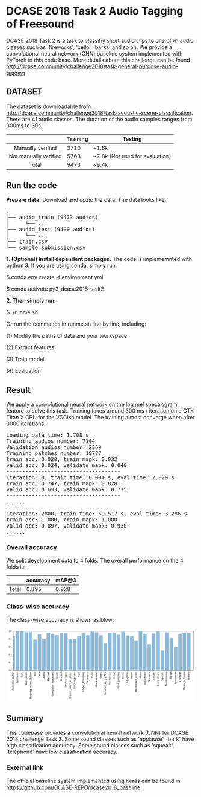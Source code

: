 # DCASE 2018 Task 2 Audio Tagging of Freesound

DCASE 2018 Task 2 is a task to classifiy short audio clips to one of 41 audio classes such as 'fireworks', 'cello', 'barks' and so on. We provide a convolutional neural network (CNN) baseline system implemented with PyTorch in this code base. More details about this challenge can be found http://dcase.community/challenge2018/task-general-purpose-audio-tagging

## DATASET

The dataset is downloadable from http://dcase.community/challenge2018/task-acoustic-scene-classification. There are 41 audio classes. The duration of the audio samples ranges from 300ms to 30s. 


|                       | Training | Testing                         |
|:---------------------:|----------|---------------------------------|
|   Manually verified   | 3710     | ~1.6k                           |
| Not manually verified | 5763     | ~7.8k (Not used for evaluation) |
| Total                 | 9473     | ~9.4k                           |



## Run the code
**Prepare data.** Download and upzip the data. The data looks like:

<pre>
.
├── audio_train (9473 audios)
│     └── ...
├── audio_test (9400 audios)
│     └── ...
├── train.csv
└── sample_submission.csv
</pre>

**1. (Optional) Install dependent packages.** The code is implememnted with python 3. If you are using conda, simply run:

$ conda env create -f environment.yml

$ conda activate py3_dcase2018_task2

**2. Then simply run:**

$ ./runme.sh

Or run the commands in runme.sh line by line, including: 

(1) Modify the paths of data and your workspace

(2) Extract features

(3) Train model

(4) Evaluation

## Result

We apply a convolutional neural network on the log mel spectrogram feature to solve this task. Training takes around 300 ms / iteration on a GTX Titan X GPU for the VGGish model. The training almost converge when after 3000 iterations. 

<pre>
Loading data time: 1.708 s
Training audios number: 7104
Validation audios number: 2369
Training patches number: 18777
train acc: 0.020, train mapk: 0.032
valid acc: 0.024, validate mapk: 0.040
------------------------------------
Iteration: 0, train time: 0.004 s, eval time: 2.829 s
train acc: 0.747, train mapk: 0.828
valid acc: 0.693, validate mapk: 0.775
------------------------------------
......
------------------------------------
Iteration: 2800, train time: 59.517 s, eval time: 3.286 s
train acc: 1.000, train mapk: 1.000
valid acc: 0.897, validate mapk: 0.930
......
</pre>

### Overall accuracy

We split development data to 4 folds. The overall performance on the 4 folds is:

|       | accuracy | mAP@3 |
|:-----:|----------|-------|
| Total | 0.895    | 0.928 |


### Class-wise accuracy

The class-wise accuracy is shown as blow:

![alt text](appendixes/class_wise_accuracy.png)

## Summary
This codebase provides a convolutional neural network (CNN) for DCASE 2018 challenge Task 2. Some sound classes such as 'applause', 'bark' have high classification accuracy. Some sound classes such as 'squeak', 'telephone' have low classification accuracy. 

### External link

The official baseline system implemented using Keras can be found in https://github.com/DCASE-REPO/dcase2018_baseline
